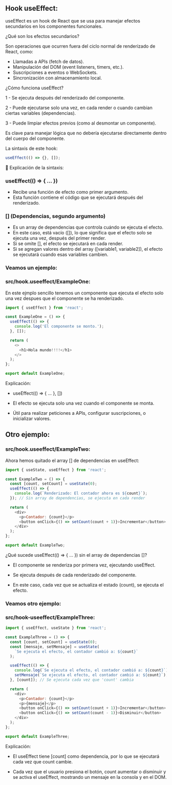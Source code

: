 ## Hook useEffect:

useEffect es un hook de React que se usa para manejar efectos secundarios en los componentes funcionales.

¿Qué son los efectos secundarios?

Son operaciones que ocurren fuera del ciclo normal de renderizado de React, como:

- Llamadas a APIs (fetch de datos).
- Manipulación del DOM (event listeners, timers, etc.).
- Suscripciones a eventos o WebSockets.
- Sincronización con almacenamiento local.

¿Cómo funciona useEffect?

1 - Se ejecuta después del renderizado del componente.

2 - Puede ejecutarse solo una vez, en cada render o cuando cambian ciertas variables (dependencias).

3 - Puede limpiar efectos previos (como al desmontar un componente).

Es clave para manejar lógica que no debería ejecutarse directamente dentro del cuerpo del componente.

La sintaxis de este hook:

```javascript
useEffect(() => {}, []);
```

📌 Explicación de la sintaxis:

### useEffect(() => { ... })

- Recibe una función de efecto como primer argumento.
- Esta función contiene el código que se ejecutará después del renderizado.

### [] (Dependencias, segundo argumento)

- Es un array de dependencias que controla cuándo se ejecuta el efecto.
- En este caso, está vacío ([]), lo que significa que el efecto solo se ejecuta una vez, después del primer render.
- Si se omite [], el efecto se ejecutará en cada render.
- Si se agregan valores dentro del array ([variable1, variable2]), el efecto se ejecutará cuando esas variables cambien.

### Veamos un ejemplo:

### src/hook.useeffect/ExampleOne:

En este ejmplo sencillo tenemos un componente que ejecuta el efecto solo una vez despues que el componente se ha renderizado.

```javascript
import { useEffect } from 'react';

const ExampleOne = () => {
  useEffect(() => {
    console.log('El componente se monto.');
  }, []);

  return (
    <>
      <h1>Hola mundo!!!!</h1>
    </>
  );
};

export default ExampleOne;
```

Explicación:

- useEffect(() => { ... }, [])

- El efecto se ejecuta solo una vez cuando el componente se monta.

- Útil para realizar peticiones a APIs, configurar suscripciones, o inicializar valores.

## Otro ejemplo:

### src/hook.useeffect/ExampleTwo:

Ahora hemos quitado el array [] de dependencias en useEffect:

```javascript
import { useState, useEffect } from 'react';

const ExampleTwo = () => {
  const [count, setCount] = useState(0);
  useEffect(() => {
    console.log(`Renderizado: El contador ahora es ${count}`);
  }); // Sin array de dependencias, se ejecuta en cada render

  return (
    <div>
      <p>Contador: {count}</p>
      <button onClick={() => setCount(count + 1)}>Incrementar</button>
    </div>
  );
};

export default ExampleTwo;
```

¿Qué sucede useEffect(() => { ... }) sin el array de dependencias []?

- El componente se renderiza por primera vez, ejecutando useEffect.

- Se ejecuta después de cada renderizado del componente.

- En este caso, cada vez que se actualiza el estado (count), se ejecuta el efecto.

### Veamos otro ejemplo:

### src/hook-useeffect/ExampleThree:

```javascript
import { useEffect, useState } from 'react';

const ExampleThree = () => {
  const [count, setCount] = useState(0);
  const [mensaje, setMensaje] = useState(
    `Se ejecuta el efecto, el contador cambió a: ${count}`
  );

  useEffect(() => {
    console.log(`Se ejecuta el efecto, el contador cambió a: ${count}`);
    setMensaje(`Se ejecuta el efecto, el contador cambió a: ${count}`);
  }, [count]); // Se ejecuta cada vez que 'count' cambia

  return (
    <div>
      <p>Contador: {count}</p>
      <p>{mensaje}</p>
      <button onClick={() => setCount(count + 1)}>Incrementar</button>
      <button onClick={() => setCount(count - 1)}>Disminuir</button>
    </div>
  );
};

export default ExampleThree;
```

Explicación:

- El useEffect tiene [count] como dependencia, por lo que se ejecutará cada vez que count cambie.

- Cada vez que el usuario presiona el botón, count aumentar o disminuir y se activa el useEffect, mostrando un mensaje en la consola y en el DOM.
